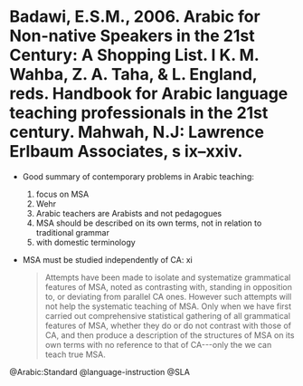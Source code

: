 # Badawi, E.S.M., 2006. Arabic for Non-native Speakers in the 21st Century: A Shopping List.  I K. M. Wahba, Z. A. Taha, & L. England, reds. Handbook for Arabic language teaching professionals in the 21st century. Mahwah, N.J: Lawrence Erlbaum Associates, s ix–xxiv.

- Good summary of contemporary problems in Arabic teaching:
  1. focus on MSA
  2. Wehr
  3. Arabic teachers are Arabists and not pedagogues
  4. MSA should be described on its own terms, not in relation to traditional grammar 
  5. with domestic terminology

- MSA must be studied independently of CA: xi 

  > Attempts have been made to isolate and systematize grammatical features of MSA, noted as contrasting with, standing in opposition to, or deviating from parallel CA ones. However such attempts will not help the systematic teaching of MSA. Only when we have first carried out comprehensive statistical gathering of all grammatical features of MSA, whether they do or do not contrast with those of CA, and then produce a description of the structures of MSA on its own terms with no reference to that of CA---only the we can teach true MSA.

@Arabic:Standard
@language-instruction
@SLA
